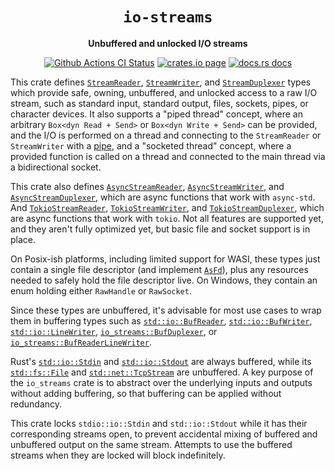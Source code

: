 <div align="center">
  <h1><code>io-streams</code></h1>

  <p>
    <strong>Unbuffered and unlocked I/O streams</strong>
  </p>

  <p>
    <a href="https://github.com/sunfishcode/io-streams/actions?query=workflow%3ACI"><img src="https://github.com/sunfishcode/io-streams/workflows/CI/badge.svg" alt="Github Actions CI Status" /></a>
    <a href="https://crates.io/crates/io-streams"><img src="https://img.shields.io/crates/v/io-streams.svg" alt="crates.io page" /></a>
    <a href="https://docs.rs/io-streams"><img src="https://docs.rs/io-streams/badge.svg" alt="docs.rs docs" /></a>
  </p>
</div>

This crate defines [`StreamReader`], [`StreamWriter`], and [`StreamDuplexer`]
types which provide safe, owning, unbuffered, and unlocked access to a raw I/O
stream, such as standard input, standard output, files, sockets, pipes, or
character devices. It also supports a "piped thread" concept, where an
arbitrary `Box<dyn Read + Send>` or `Box<dyn Write + Send>` can be provided,
and the I/O is performed on a thread and connecting to the `StreamReader` or
`StreamWriter` with a [pipe], and a "socketed thread" concept, where a provided
function is called on a thread and connected to the main thread via a
bidirectional socket.

This crate also defines [`AsyncStreamReader`], [`AsyncStreamWriter`], and
[`AsyncStreamDuplexer`], which are async functions that work with `async-std`.
And [`TokioStreamReader`], [`TokioStreamWriter`], and [`TokioStreamDuplexer`],
which are async functions that work with `tokio`. Not all features are
supported yet, and they aren't fully optimized yet, but basic file and socket
support is in place.

On Posix-ish platforms, including limited support for WASI, these types just
contain a single file descriptor (and implement [`AsFd`]), plus any
resources needed to safely hold the file descriptor live. On Windows, they
contain an enum holding either `RawHandle` or `RawSocket`.

Since these types are unbuffered, it's advisable for most use cases to wrap
them in buffering types such as [`std::io::BufReader`], [`std::io::BufWriter`],
[`std::io::LineWriter`], [`io_streams::BufDuplexer`], or
[`io_streams::BufReaderLineWriter`].

Rust's [`std::io::Stdin`] and [`std::io::Stdout`] are always buffered, while
its [`std::fs::File`] and [`std::net::TcpStream`] are unbuffered. A key purpose
of the `io_streams` crate is to abstract over the underlying inputs and outputs
without adding buffering, so that buffering can be applied without redundancy.

This crate locks `stdio::io::Stdin` and `std::io::Stdout` while it has their
corresponding streams open, to prevent accidental mixing of buffered and
unbuffered output on the same stream. Attempts to use the buffered streams when
they are locked will block indefinitely.

[`StreamReader`]: https://docs.rs/io-streams/latest/io_streams/struct.StreamReader.html
[`StreamWriter`]: https://docs.rs/io-streams/latest/io_streams/struct.StreamWriter.html
[`StreamDuplexer`]: https://docs.rs/io-streams/latest/io_streams/struct.StreamDuplexer.html
[`AsyncStreamReader`]: https://docs.rs/io-streams/latest/io_streams/struct.AsyncStreamReader.html
[`AsyncStreamWriter`]: https://docs.rs/io-streams/latest/io_streams/struct.AsyncStreamWriter.html
[`AsyncStreamDuplexer`]: https://docs.rs/io-streams/latest/io_streams/struct.AsyncStreamDuplexer.html
[`TokioStreamReader`]: https://docs.rs/io-streams/latest/io_streams/struct.TokioStreamReader.html
[`TokioStreamWriter`]: https://docs.rs/io-streams/latest/io_streams/struct.TokioStreamWriter.html
[`TokioStreamDuplexer`]: https://docs.rs/io-streams/latest/io_streams/struct.TokioStreamDuplexer.html
[`io_streams::BufDuplexer`]: https://docs.rs/io-streams/latest/io_streams/struct.BufDuplexer.html
[`io_streams::BufReaderLineWriter`]: https://docs.rs/io-streams/latest/io_streams/struct.BufReaderLineWriter.html
[`std::io::Stdin`]: https://doc.rust-lang.org/std/io/struct.Stdin.html
[`std::io::Stdout`]: https://doc.rust-lang.org/std/io/struct.Stdout.html
[`std::io::BufReader`]: https://doc.rust-lang.org/std/io/struct.BufReader.html
[`std::io::BufWriter`]: https://doc.rust-lang.org/std/io/struct.BufWriter.html
[`std::io::LineWriter`]: https://doc.rust-lang.org/std/io/struct.LineWriter.html
[`AsFd`]: https://docs.rs/io-lifetimes/0.2.0/io_lifetimes/trait.AsFd.html
[pipe]: https://crates.io/crates/os_pipe
[`std::fs::File`]: https://doc.rust-lang.org/std/fs/struct.File.html
[`std::net::TcpStream`]: https://doc.rust-lang.org/std/net/struct.TcpStream.html
